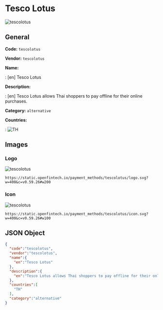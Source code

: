 
# Tesco Lotus 
![tescolotus](https://static.openfintech.io/payment_methods/tescolotus/logo.svg?w=400&c=v0.59.26#w200)  

## General 
**Code:** `tescolotus` 
 
**Vendor:** `tescolotus` 
 
**Name:**  
 
:	[en] Tesco Lotus  
 
**Description:**  
 
: [en] Tesco Lotus allows Thai shoppers to pay offline for their online purchases.  
 
**Category:** `alternative` 
 
**Countries:**  
 
:	![TH](https://cdnjs.cloudflare.com/ajax/libs/flag-icon-css/3.3.0/flags/4x3/th.svg#w24)  
 

## Images 

### Logo 
![tescolotus](https://static.openfintech.io/payment_methods/tescolotus/logo.svg?w=400&c=v0.59.26#w200)  

```
https://static.openfintech.io/payment_methods/tescolotus/logo.svg?w=400&c=v0.59.26#w200
```  

### Icon 
![tescolotus](https://static.openfintech.io/payment_methods/tescolotus/icon.svg?w=400&c=v0.59.26#w100)  

```
https://static.openfintech.io/payment_methods/tescolotus/icon.svg?w=400&c=v0.59.26#w100
```  

## JSON Object 

```json
{
  "code":"tescolotus",
  "vendor":"tescolotus",
  "name":{
    "en":"Tesco Lotus"
  },
  "description":{
    "en":"Tesco Lotus allows Thai shoppers to pay offline for their online purchases."
  },
  "countries":[
    "TH"
  ],
  "category":"alternative"
}
```  
